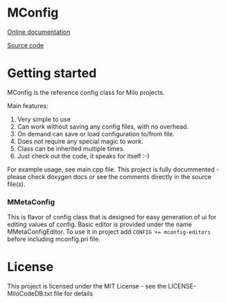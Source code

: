 MConfig
===

[Online documentation](https://docs.milosolutions.com/milo-code-db/mconfig)

[Source code](https://github.com/milosolutions/mconfig)

# Getting started

MConfig is the reference config class for Milo projects.

Main features:
1. Very simple to use
2. Can work without saving any config files, with no overhead.
3. On demand can save or load configuration to/from file.
4. Does not require any special magic to work.
5. Class can be inherited multiple times.
6. Just check out the code, it speaks for itself :-)

For example usage, see main.cpp file. This project is fully docummented - please
check doxygen docs or see the comments directly in the source file(s).

### MMetaConfig

This is flavor of config class that is designed for easy generation of ui for editing values of config.
Basic editor is provided under the name MMetaConfigEditor. To use it in project add `CONFIG += mconfig-editors`
before including mconfig.pri file.

# License

This project is licensed under the MIT License - see the LICENSE-MiloCodeDB.txt file for details
